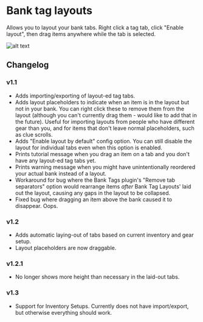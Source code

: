 # Bank tag layouts
Allows you to layout your bank tabs.
Right click a tag tab, click "Enable layout", then drag items anywhere while the tab is selected.

![alt text](https://github.com/geheur/bank-tag-custom-layouts/blob/master/example.png?raw=true)

## Changelog
### v1.1
* Adds importing/exporting of layout-ed tag tabs.
* Adds layout placeholders to indicate when an item is in the layout but not in your bank. You can right click these to remove them from the layout (although you can't currently drag them - would like to add that in the future). Useful for importing layouts from people who have different gear than you, and for items that don't leave normal placeholders, such as clue scrolls.
* Adds "Enable layout by default" config option. You can still disable the layout for individual tabs even when this option is enabled.
* Prints tutorial message when you drag an item on a tab and you don't have any layout-ed tag tabs yet.
* Prints warning message when you might have unintentionally reordered your actual bank instead of a layout.
* Workaround for bug where the Bank Tags plugin's "Remove tab separators" option would rearrange items *after* Bank Tag Layouts' laid out the layout, causing any gaps in the layout to be collapsed.
* Fixed bug where dragging an item above the bank caused it to disappear. Oops.

### v1.2
* Adds automatic laying-out of tabs based on current inventory and gear setup.
* Layout placeholders are now draggable.

### v1.2.1
* No longer shows more height than necessary in the laid-out tabs.

### v1.3
* Support for Inventory Setups. Currently does not have import/export, but otherwise everything should work.

